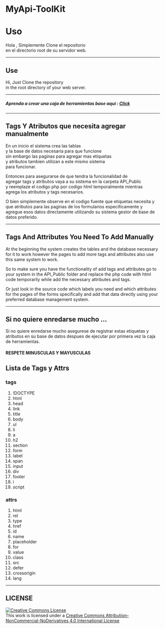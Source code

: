 # MyApi-ToolKit

<h1>Uso</h1>

<p>
Hola , Simplemente Clone el repositorio
<br>
en el directorio root de su servidor web.
</p>

<hr>

<h2>Use</h2>

<p>
Hi, Just Clone the repository
<br>
in the root directory of your web server.
</p>

<hr>

<h5>
Aprenda a crear una caja de herramientas base aqui : 
<a href="https://www.udemy.com/course/curso-de-php-construyendo-mi-primer-caja-de-herramientas/">
    Click
</a>
</h5>

<hr>

<h2>Tags Y Atributos que necesita agregar manualmente</h2>

<p>
En un inicio el sistema crea las tablas<br>
y la base de datos necesaria para que funcione<br>
sin embargo las paginas para agregar mas etiquetas<br>
y atributos tambien utilizan a este mismo sistema<br>
para funcionar.
</p>

<p>
Entonces para asegurarse de que tendra la funcionalidad de<br>
agregar tags y atributos vaya a su sistema en la carpeta API_Public<br>
y reemplaze el codigo php por codigo html temporalmente mientras<br>
agrega los atributos y tags necesarios.
</p>

<p>
O bien simplemente observe en el codigo fuente
que etiquetas necesita y que atributos 
para las paginas de los formularios especificamente
y agregue esos datos directamente utilizando su 
sistema gestor de base de datos preferido.
</p>

<hr>

<h2>Tags And Attributes You Need To Add Manually</h2>

<p>
At the beginning the system creates the tables
and the database necessary for it to work
however the pages to add more tags
and attributes also use this same system
to work.
</p>

<p>
So to make sure you have the functionality of
add tags and attributes go to your system in the API_Public folder
and replace the php code with html code temporarily while
add the necessary attributes and tags.
</p>

<p>
Or just look in the source code which labels you need and which attributes for the pages of the forms specifically and add that data directly using your preferred database management system.
</p>

<hr>

<h2>Si no quiere enredarse mucho ...</h2>

<p>
Si no quiere enredarse mucho asegurese de registrar
estas etiquetas y atributos en su base de datos despues
de ejecutar por primera vez la caja de herramientas.
<h4>RESPETE MINUSCULAS Y MAYUSCULAS</h4>
</p>

<h2>Lista de Tags y Attrs</h2>

<h3>tags</h3>

<ol>
    <li>!DOCTYPE</li>
    <li>html</li>
    <li>head</li>
    <li>link</li>
    <li>title</li>
    <li>body</li>
    <li>ul</li>
    <li>li</li>
    <li>a</li>
    <li>h2</li>
    <li>section</li>
    <li>form</li>
    <li>label</li>
    <li>span</li>
    <li>input</li>
    <li>div</li>
    <li>footer</li>
    <li>i</li>
    <li>script</li>
</ol>

<h3>attrs</h3>

<ol>
    <li>html</li>
    <li>rel</li>
    <li>type</li>
    <li>href</li>
    <li>id</li>
    <li>name</li>
    <li>placeholder</li>
    <li>for</li>
    <li>value</li>
    <li>class</li>
    <li>src</li>
    <li>defer</li>
    <li>crossorigin</li>
    <li>lang</li>
</ol>

<hr>

<h2>LICENSE</h2>

<a rel="license" href="http://creativecommons.org/licenses/by-nc-nd/4.0/">
    <img alt="Creative Commons License" 
    style="border-width:0" 
    src="https://i.creativecommons.org/l/by-nc-nd/4.0/80x15.png" />
</a>
<br />
This work is licensed under a 
<a rel="license" href="http://creativecommons.org/licenses/by-nc-nd/4.0/">
    Creative Commons Attribution-NonCommercial-NoDerivatives 4.0 International License
</a>